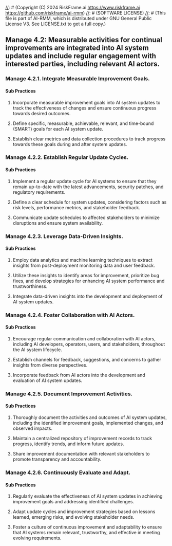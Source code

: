 [//]: # (COPYRIGHT)
[//]: # (RiskFrame.ai - AI Risk Management and Resilience Framework)
[//]: # (Copyright (C) 2024 RiskFrame.ai https://www.riskframe.ai https://github.com/riskframe/ai-rmm)
[//]: # (SOFTWARE LICENSE)
[//]: # (This file is part of AI-RMM, which is distributed under GNU General Public License V3. See LICENSE.txt to get a full copy.)
    
## Manage 4.2: Measurable activities for continual improvements are integrated into AI system updates and include regular engagement with interested parties, including relevant AI actors.

### Manage 4.2.1. Integrate Measurable Improvement Goals.

#### Sub Practices

1. Incorporate measurable improvement goals into AI system updates to track the effectiveness of changes and ensure continuous progress towards desired outcomes.

2. Define specific, measurable, achievable, relevant, and time-bound (SMART) goals for each AI system update.

3. Establish clear metrics and data collection procedures to track progress towards these goals during and after system updates.

### Manage 4.2.2. Establish Regular Update Cycles.

#### Sub Practices

1. Implement a regular update cycle for AI systems to ensure that they remain up-to-date with the latest advancements, security patches, and regulatory requirements.

2. Define a clear schedule for system updates, considering factors such as risk levels, performance metrics, and stakeholder feedback.

3. Communicate update schedules to affected stakeholders to minimize disruptions and ensure system availability.

### Manage 4.2.3. Leverage Data-Driven Insights.

#### Sub Practices

1. Employ data analytics and machine learning techniques to extract insights from post-deployment monitoring data and user feedback.

2. Utilize these insights to identify areas for improvement, prioritize bug fixes, and develop strategies for enhancing AI system performance and trustworthiness.

3. Integrate data-driven insights into the development and deployment of AI system updates.

### Manage 4.2.4. Foster Collaboration with AI Actors.

#### Sub Practices

1. Encourage regular communication and collaboration with AI actors, including AI developers, operators, users, and stakeholders, throughout the AI system lifecycle.

2. Establish channels for feedback, suggestions, and concerns to gather insights from diverse perspectives.

3. Incorporate feedback from AI actors into the development and evaluation of AI system updates.

### Manage 4.2.5. Document Improvement Activities.

#### Sub Practices

1. Thoroughly document the activities and outcomes of AI system updates, including the identified improvement goals, implemented changes, and observed impacts.

2. Maintain a centralized repository of improvement records to track progress, identify trends, and inform future updates.

3. Share improvement documentation with relevant stakeholders to promote transparency and accountability.

### Manage 4.2.6. Continuously Evaluate and Adapt.

#### Sub Practices

1. Regularly evaluate the effectiveness of AI system updates in achieving improvement goals and addressing identified challenges.

2. Adapt update cycles and improvement strategies based on lessons learned, emerging risks, and evolving stakeholder needs.

3. Foster a culture of continuous improvement and adaptability to ensure that AI systems remain relevant, trustworthy, and effective in meeting evolving requirements.

